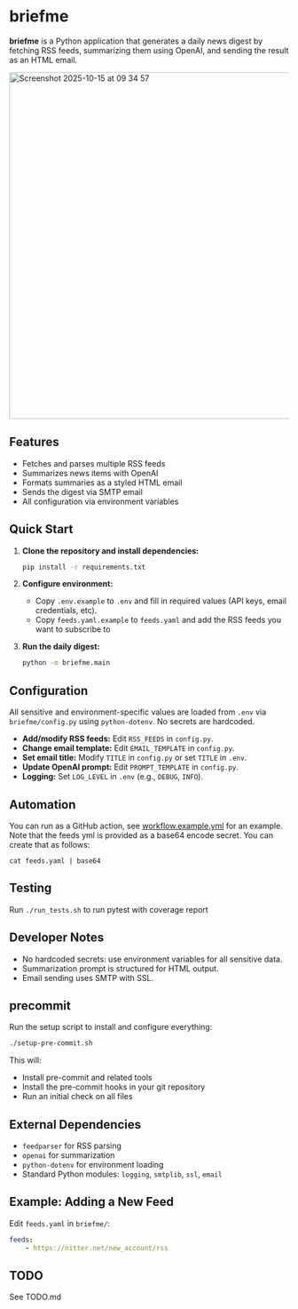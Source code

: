 # briefme

**briefme** is a Python application that generates a daily news digest by fetching RSS feeds, summarizing them using OpenAI, and sending the result as an HTML email.

<img width="834" height="624" alt="Screenshot 2025-10-15 at 09 34 57" src="https://github.com/user-attachments/assets/86cc5448-fde0-4e38-833a-2512c6153324" />

## Features

- Fetches and parses multiple RSS feeds
- Summarizes news items with OpenAI
- Formats summaries as a styled HTML email
- Sends the digest via SMTP email
- All configuration via environment variables

## Quick Start

1. **Clone the repository and install dependencies:**
    ```sh
    pip install -r requirements.txt
    ```

2. **Configure environment:**
    - Copy `.env.example` to `.env` and fill in required values (API keys, email credentials, etc).
    - Copy `feeds.yaml.example` to `feeds.yaml` and add the  RSS feeds you want to subscribe to

3. **Run the daily digest:**
    ```sh
    python -m briefme.main
    ```

## Configuration

All sensitive and environment-specific values are loaded from `.env` via `briefme/config.py` using `python-dotenv`.
No secrets are hardcoded.

- **Add/modify RSS feeds:** Edit `RSS_FEEDS` in `config.py`.
- **Change email template:** Edit `EMAIL_TEMPLATE` in `config.py`.
- **Set email title:** Modify `TITLE` in `config.py` or set `TITLE` in `.env`.
- **Update OpenAI prompt:** Edit `PROMPT_TEMPLATE` in `config.py`.
- **Logging:** Set `LOG_LEVEL` in `.env` (e.g., `DEBUG`, `INFO`).

## Automation

You can run as a GitHub action, see [workflow.example.yml](workflow.example.yml) for an example. Note that the feeds yml is provided as a base64 encode secret. You can create that as follows:

```
cat feeds.yaml | base64
```

## Testing

Run `./run_tests.sh` to run pytest with coverage report

## Developer Notes

- No hardcoded secrets: use environment variables for all sensitive data.
- Summarization prompt is structured for HTML output.
- Email sending uses SMTP with SSL.

## precommit

Run the setup script to install and configure everything:

```bash
./setup-pre-commit.sh
```

This will:
- Install pre-commit and related tools
- Install the pre-commit hooks in your git repository
- Run an initial check on all files

## External Dependencies

- `feedparser` for RSS parsing
- `openai` for summarization
- `python-dotenv` for environment loading
- Standard Python modules: `logging`, `smtplib`, `ssl`, `email`

## Example: Adding a New Feed

Edit `feeds.yaml` in `briefme/`:
```yaml
feeds:
    - https://nitter.net/new_account/rss
```

## TODO

See TODO.md
